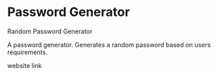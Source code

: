 # Password Generator


Random Password Generator

A password generator. Generates a random password based on users requirements.

website link
